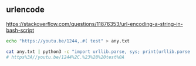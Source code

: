 ## urlencode

https://stackoverflow.com/questions/11876353/url-encoding-a-string-in-bash-script

```bash
echo "https://youtu.be/1244,.#( test" > any.txt

cat any.txt | python3 -c "import urllib.parse, sys; print(urllib.parse.quote(sys.stdin.read()))"
# https%3A//youtu.be/1244%2C.%23%28%20test%0A
```
